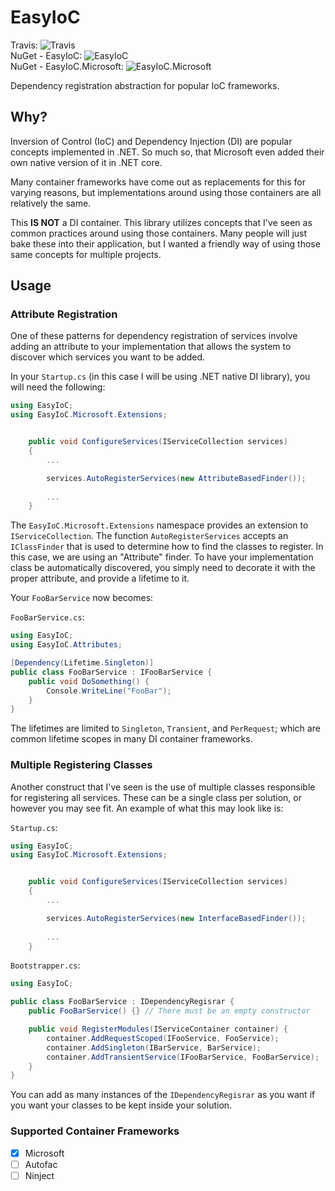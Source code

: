 # EasyIoC
Travis: ![Travis](https://api.travis-ci.org/hartmannr76/EasyIoC.svg?branch=master)  
NuGet - EasyIoC: ![EasyIoC](https://img.shields.io/nuget/v/EasyIoC.svg)  
NuGet - EasyIoC.Microsoft: ![EasyIoC.Microsoft](https://img.shields.io/nuget/v/EasyIoC.Microsoft.svg) 

Dependency registration abstraction for popular IoC frameworks.

## Why?
Inversion of Control (IoC) and Dependency Injection (DI)
are popular concepts implemented in .NET. So much so, that
Microsoft even added their own native version of it in .NET core.

Many container frameworks have come out as replacements for
this for varying reasons, but implementations around using those
containers are all relatively the same.

This **IS NOT** a DI container. This library utilizes concepts
that I've seen as common practices around using those containers.
Many people will just bake these into their application, but I
wanted a friendly way of using those same concepts for multiple
projects.

## Usage

### Attribute Registration
One of these patterns for dependency registration of services involve
adding an attribute to your implementation that allows the system
to discover which services you want to be added.

In your `Startup.cs` (in this case I will be using .NET native DI
library), you will need the following:

```c#
using EasyIoC;
using EasyIoC.Microsoft.Extensions;


    public void ConfigureServices(IServiceCollection services)
    {
        ...

        services.AutoRegisterServices(new AttributeBasedFinder());
        
        ...
    }
```

The `EasyIoC.Microsoft.Extensions` namespace provides an
extension to `IServiceCollection`. The function `AutoRegisterServices`
accepts an `IClassFinder` that is used to determine how to find
the classes to register. In this case, we are using an "Attribute"
finder. To have your implementation class be automatically 
discovered, you simply need to decorate it with the proper
attribute, and provide a lifetime to it.

Your `FooBarService` now becomes:

`FooBarService.cs`:
```c#
using EasyIoC;
using EasyIoC.Attributes;

[Dependency(Lifetime.Singleton)]
public class FooBarService : IFooBarService {
    public void DoSomething() {
        Console.WriteLine("FooBar");
    }
}
```

The lifetimes are limited to `Singleton`, `Transient`, and 
`PerRequest`; which are common lifetime scopes in many DI
container frameworks.

### Multiple Registering Classes
Another construct that I've seen is the use of multiple classes
responsible for registering all services. These can be a 
single class per solution, or however you may see fit. An
example of what this may look like is:

`Startup.cs`:
```c#
using EasyIoC;
using EasyIoC.Microsoft.Extensions;


    public void ConfigureServices(IServiceCollection services)
    {
        ...

        services.AutoRegisterServices(new InterfaceBasedFinder());
        
        ...
    }
```

`Bootstrapper.cs`:
```c#
using EasyIoC;

public class FooBarService : IDependencyRegisrar {
    public FooBarService() {} // There must be an empty constructor

    public void RegisterModules(IServiceContainer container) {
        container.AddRequestScoped(IFooService, FooService);
        container.AddSingleton(IBarService, BarService);
        container.AddTransientService(IFooBarService, FooBarService);
    }
}
```

You can add as many instances of the `IDependencyRegisrar` as you want
if you want your classes to be kept inside your solution.

### Supported Container Frameworks
- [X] Microsoft
- [ ] Autofac
- [ ] Ninject